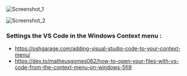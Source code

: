 
![Screenshot_1](https://user-images.githubusercontent.com/49458268/166927010-412f3b75-ae80-4e48-9693-a674b58f024b.png)

![Screenshot_2](https://user-images.githubusercontent.com/49458268/166927089-9832f97f-2dd8-41e5-ad90-c8a6b0f905ab.png)

### Settings the VS Code in the Windows Context menu : 
- https://oshgarage.com/adding-visual-studio-code-to-your-context-menu/
- https://dev.to/matheusgomes062/how-to-open-your-files-with-vs-code-from-the-context-menu-on-windows-5fi9
